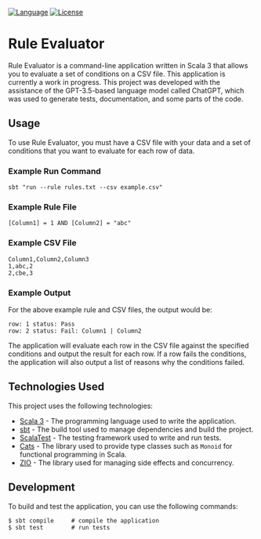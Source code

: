[![Language](https://img.shields.io/badge/language-scala-brightgreen.svg)](https://www.scala-sbt.org/)
[![License](http://img.shields.io/badge/license-MIT-blue.svg)](https://github.com/Kirvolque/rule-evaluator)

# Rule Evaluator

Rule Evaluator is a command-line application written in Scala 3 that allows you to evaluate a set of conditions on a CSV file.
This application is currently a work in progress.
This project was developed with the assistance of the GPT-3.5-based language model called ChatGPT, which was used to generate tests, documentation, and some parts of the code.

## Usage
To use Rule Evaluator, you must have a CSV file with your data and a set of conditions that you want to evaluate for each row of data.

### Example Run Command
```
sbt "run --rule rules.txt --csv example.csv"
```

### Example Rule File
```
[Column1] = 1 AND [Column2] = "abc"
```


### Example CSV File
```
Column1,Column2,Column3
1,abc,2
2,cbe,3
```

### Example Output
For the above example rule and CSV files, the output would be:

```
row: 1 status: Pass
row: 2 status: Fail: Column1 | Column2
```
The application will evaluate each row in the CSV file against the specified conditions and output the result for each row. If a row fails the conditions, the application will also output a list of reasons why the conditions failed.
## Technologies Used

This project uses the following technologies:

- [Scala 3](https://docs.scala-lang.org/scala3/) - The programming language used to write the application.
- [sbt](https://www.scala-sbt.org/) - The build tool used to manage dependencies and build the project.
- [ScalaTest](https://www.scalatest.org/) - The testing framework used to write and run tests.
- [Cats](https://typelevel.org/cats/) - The library used to provide type classes such as `Monoid` for functional programming in Scala.
- [ZIO](https://zio.dev/) - The library used for managing side effects and concurrency.


## Development
To build and test the application, you can use the following commands:

```
$ sbt compile     # compile the application
$ sbt test        # run tests
```
